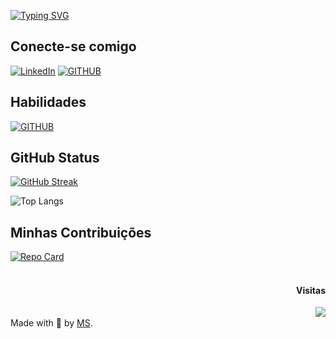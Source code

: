 
[![Typing SVG](https://readme-typing-svg.herokuapp.com/?color=C71585&size=20&center=true&vCenter=true&width=1000&lines=Olá,+meu+nome+é+Marcelle+Santos;Tenho+20+anos;+Brasileira;Iniciando+na+área+de+Tecnologia;Seja+Bem-vindo(a)!+:%29)](https://git.io/typing-svg)
## Conecte-se comigo
[![LinkedIn](https://img.shields.io/badge/LinkedIn-C71585?style=for-the-badge&logo=linkedin)](https://www.linkedin.com/in/SEUUSERNAME/)
[![GITHUB](https://img.shields.io/badge/GITHUB-C71585?style=for-the-badge&logo=GITHUB)](https://github.com/Marcelleevelyn)


## Habilidades
[![GITHUB](https://img.shields.io/badge/GITHUB-C71585?style=for-the-badge&logo=GITHUB)](https://github.com/Marcelleevelyn)

## GitHub Status
[![GitHub Streak](https://streak-stats.demolab.com/?user=Marcelleevelyn&theme=bear&background=000&border=30A3DC&dates=FFF)](https://git.io/streak-stats)

![Top Langs](https://github-readme-stats-git-masterrstaa-rickstaa.vercel.app/api/top-langs/?username=Marcelleevelyn&bg_color=000&border_color=30A3DC&text_color=FFF&title_color=C71585)

## Minhas Contribuições
[![Repo Card](https://github-readme-stats.vercel.app/api/pin/?username=Marcelleevelyn&repo=dio-lab-open-source&bg_color=000&border_color=30A3DC&show_icons=true&icon_color=30A3DC&title_color=C71585&text_color=FFF)](https://github.com/Marcelleevelyn/dio-lab-open-source)
<br>
<br>
<div>  
  <h4 align="right"> Visitas </h4>
  <img align="right" src="https://profile-counter.glitch.me/Marcelleevelyn/count.svg">
</div>
<br>





<div align="left">Made with 💜 by <a href="https://github.com/Marcelleevelyn">MS</a>.</div>
